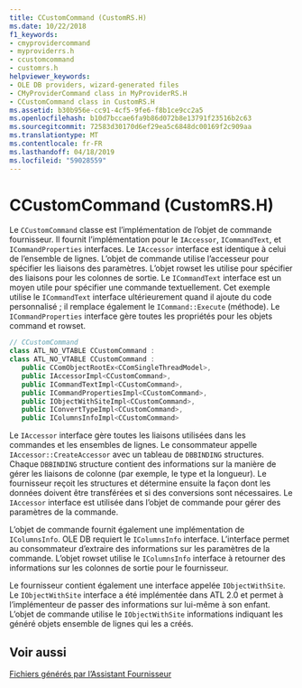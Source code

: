 ```yaml
---
title: CCustomCommand (CustomRS.H)
ms.date: 10/22/2018
f1_keywords:
- cmyprovidercommand
- myproviderrs.h
- ccustomcommand
- customrs.h
helpviewer_keywords:
- OLE DB providers, wizard-generated files
- CMyProviderCommand class in MyProviderRS.H
- CCustomCommand class in CustomRS.H
ms.assetid: b30b956e-cc91-4cf5-9fe6-f8b1ce9cc2a5
ms.openlocfilehash: b10d7bccae6fa9b86d072b8e13791f23516b2c63
ms.sourcegitcommit: 72583d30170d6ef29ea5c6848dc00169f2c909aa
ms.translationtype: MT
ms.contentlocale: fr-FR
ms.lasthandoff: 04/18/2019
ms.locfileid: "59028559"
---
```

# <a name="ccustomcommand-customrsh"></a>CCustomCommand (CustomRS.H)

Le `CCustomCommand` classe est l’implémentation de l’objet de commande fournisseur. Il fournit l’implémentation pour le `IAccessor`, `ICommandText`, et `ICommandProperties` interfaces. Le `IAccessor` interface est identique à celui de l’ensemble de lignes. L’objet de commande utilise l’accesseur pour spécifier les liaisons des paramètres. L’objet rowset les utilise pour spécifier des liaisons pour les colonnes de sortie. Le `ICommandText` interface est un moyen utile pour spécifier une commande textuellement. Cet exemple utilise le `ICommandText` interface ultérieurement quand il ajoute du code personnalisé ; il remplace également le `ICommand::Execute` (méthode). Le `ICommandProperties` interface gère toutes les propriétés pour les objets command et rowset.

```cpp
// CCustomCommand
class ATL_NO_VTABLE CCustomCommand :
class ATL_NO_VTABLE CCustomCommand :
   public CComObjectRootEx<CComSingleThreadModel>,
   public IAccessorImpl<CCustomCommand>,
   public ICommandTextImpl<CCustomCommand>,
   public ICommandPropertiesImpl<CCustomCommand>,
   public IObjectWithSiteImpl<CCustomCommand>,
   public IConvertTypeImpl<CCustomCommand>,
   public IColumnsInfoImpl<CCustomCommand>
```

Le `IAccessor` interface gère toutes les liaisons utilisées dans les commandes et les ensembles de lignes. Le consommateur appelle `IAccessor::CreateAccessor` avec un tableau de `DBBINDING` structures. Chaque `DBBINDING` structure contient des informations sur la manière de gérer les liaisons de colonne (par exemple, le type et la longueur). Le fournisseur reçoit les structures et détermine ensuite la façon dont les données doivent être transférées et si des conversions sont nécessaires. Le `IAccessor` interface est utilisée dans l’objet de commande pour gérer des paramètres de la commande.

L’objet de commande fournit également une implémentation de `IColumnsInfo`. OLE DB requiert le `IColumnsInfo` interface. L’interface permet au consommateur d’extraire des informations sur les paramètres de la commande. L’objet rowset utilise le `IColumnsInfo` interface à retourner des informations sur les colonnes de sortie pour le fournisseur.

Le fournisseur contient également une interface appelée `IObjectWithSite`. Le `IObjectWithSite` interface a été implémentée dans ATL 2.0 et permet à l’implémenteur de passer des informations sur lui-même à son enfant. L’objet de commande utilise le `IObjectWithSite` informations indiquant les généré objets ensemble de lignes qui les a créés.

## <a name="see-also"></a>Voir aussi

[Fichiers générés par l’Assistant Fournisseur](../../data/oledb/provider-wizard-generated-files.md)